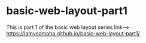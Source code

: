# basic-web-layout-part1
This is part 1 of the basic web layout series
link-->  https://lamyeamaha.github.io/basic-web-layout-part1/
